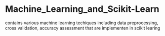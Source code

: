 # Machine_Learning_and_Scikit-Learn 
contains various machine learning techiques including data preprocessing, cross validation, accuracy assessment  that are implementen in scikit learing
